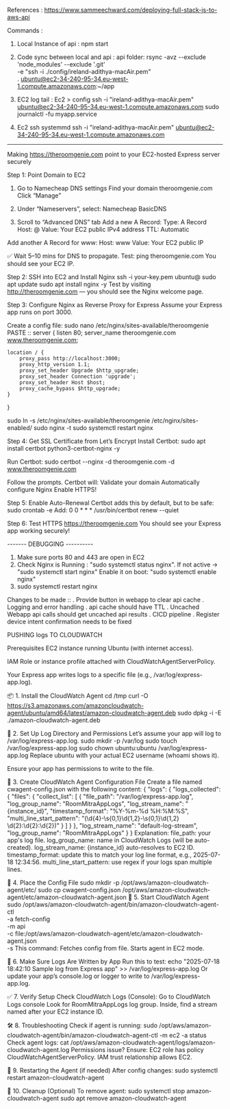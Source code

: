 References :
https://www.sammeechward.com/deploying-full-stack-js-to-aws-api

Commands :

1. Local Instance of api :
   npm start

2. Code sync between local and api : api folder:
   rsync -avz --exclude 'node_modules' --exclude '.git' \
   -e "ssh -i ./config/ireland-adithya-macAir.pem" \
   . ubuntu@ec2-34-240-95-34.eu-west-1.compute.amazonaws.com:~/app

3. EC2 log tail : Ec2 > config
   ssh -i "ireland-adithya-macAir.pem" ubuntu@ec2-34-240-95-34.eu-west-1.compute.amazonaws.com
   sudo journalctl -fu myapp.service

4. Ec2 ssh systemmd
   ssh -i "ireland-adithya-macAir.pem" ubuntu@ec2-34-240-95-34.eu-west-1.compute.amazonaws.com

---

Making https://theroomgenie.com point to your EC2-hosted Express server securely

Step 1: Point Domain to EC2

1. Go to Namecheap DNS settings
   Find your domain theroomgenie.com
   Click “Manage”

2. Under “Nameservers”, select:
   Namecheap BasicDNS

3. Scroll to “Advanced DNS” tab
   Add a new A Record:
   Type: A Record
   Host: @
   Value: Your EC2 public IPv4 address
   TTL: Automatic

Add another A Record for www:
Host: www
Value: Your EC2 public IP

✅ Wait 5–10 mins for DNS to propagate.
Test:
ping theroomgenie.com
You should see your EC2 IP.

Step 2: SSH into EC2 and Install Nginx
ssh -i your-key.pem ubuntu@<your-ec2-public-ip>
sudo apt update
sudo apt install nginx -y
Test by visiting http://theroomgenie.com — you should see the Nginx welcome page.

Step 3: Configure Nginx as Reverse Proxy for Express
Assume your Express app runs on port 3000.

Create a config file:
sudo nano /etc/nginx/sites-available/theroomgenie
PASTE ::
server {
listen 80;
server_name theroomgenie.com www.theroomgenie.com;

    location / {
        proxy_pass http://localhost:3000;
        proxy_http_version 1.1;
        proxy_set_header Upgrade $http_upgrade;
        proxy_set_header Connection 'upgrade';
        proxy_set_header Host $host;
        proxy_cache_bypass $http_upgrade;
    }

}

sudo ln -s /etc/nginx/sites-available/theroomgenie /etc/nginx/sites-enabled/
sudo nginx -t
sudo systemctl restart nginx

Step 4: Get SSL Certificate from Let’s Encrypt
Install Certbot:
sudo apt install certbot python3-certbot-nginx -y

Run Certbot:
sudo certbot --nginx -d theroomgenie.com -d www.theroomgenie.com

Follow the prompts. Certbot will:
Validate your domain
Automatically configure Nginx
Enable HTTPS!

Step 5: Enable Auto-Renewal
Certbot adds this by default, but to be safe:
sudo crontab -e
Add:
0 0 \* \* \* /usr/bin/certbot renew --quiet

Step 6: Test HTTPS
https://theroomgenie.com You should see your Express app working securely!

------- DEBUGGING ----------

1. Make sure ports 80 and 443 are open in EC2
2. Check Nginx is Running : "sudo systemctl status nginx". If not active -> "sudo systemctl start nginx"
   Enable it on boot: "sudo systemctl enable nginx"
3. sudo systemctl restart nginx

Changes to be made ::
. Provide button in webapp to clear api cache
. Logging and error handling
. api cache should have TTL
. Uncached Webapp api calls should get uncached api results
. CICD pipeline
. Register device intent confirmation needs to be fixed

PUSHING logs TO CLOUDWATCH

Prerequisites
EC2 instance running Ubuntu (with internet access).

IAM Role or instance profile attached with CloudWatchAgentServerPolicy.

Your Express app writes logs to a specific file (e.g., /var/log/express-app.log).

📦 1. Install the CloudWatch Agent
cd /tmp
curl -O https://s3.amazonaws.com/amazoncloudwatch-agent/ubuntu/amd64/latest/amazon-cloudwatch-agent.deb
sudo dpkg -i -E ./amazon-cloudwatch-agent.deb

📁 2. Set Up Log Directory and Permissions
Let’s assume your app will log to /var/log/express-app.log.
sudo mkdir -p /var/log
sudo touch /var/log/express-app.log
sudo chown ubuntu:ubuntu /var/log/express-app.log
Replace ubuntu with your actual EC2 username (whoami shows it).

Ensure your app has permissions to write to the file.

🧾 3. Create CloudWatch Agent Configuration File
Create a file named cwagent-config.json with the following content:
{
"logs": {
"logs_collected": {
"files": {
"collect_list": [
{
"file_path": "/var/log/express-app.log",
"log_group_name": "RoomMitraAppLogs",
"log_stream_name": "{instance_id}",
"timestamp_format": "%Y-%m-%d %H:%M:%S",
"multi_line_start_pattern": "(\\d{4}-\\s{0,1}\\d{1,2}-\\s{0,1}\\d{1,2} \\d{2}:\\d{2}:\\d{2})"
}
]
}
},
"log_stream_name": "default-log-stream",
"log_group_name": "RoomMitraAppLogs"
}
}
Explanation:
file_path: your app's log file.
log_group_name: name in CloudWatch Logs (will be auto-created).
log_stream_name: {instance_id} auto-resolves to EC2 ID.
timestamp_format: update this to match your log line format, e.g., 2025-07-18 12:34:56.
multi_line_start_pattern: use regex if your logs span multiple lines.

💾 4. Place the Config File
sudo mkdir -p /opt/aws/amazon-cloudwatch-agent/etc/
sudo cp cwagent-config.json /opt/aws/amazon-cloudwatch-agent/etc/amazon-cloudwatch-agent.json
🚀 5. Start CloudWatch Agent
sudo /opt/aws/amazon-cloudwatch-agent/bin/amazon-cloudwatch-agent-ctl \
 -a fetch-config \
 -m api \
 -c file:/opt/aws/amazon-cloudwatch-agent/etc/amazon-cloudwatch-agent.json \
 -s
This command:
Fetches config from file.
Starts agent in EC2 mode.

🔁 6. Make Sure Logs Are Written by App
Run this to test:
echo "2025-07-18 18:42:10 Sample log from Express app" >> /var/log/express-app.log
Or update your app’s console.log or logger to write to /var/log/express-app.log.

✅ 7. Verify Setup
Check CloudWatch Logs (Console):
Go to CloudWatch Logs console
Look for RoomMitraAppLogs log group.
Inside, find a stream named after your EC2 instance ID.

🛠️ 8. Troubleshooting
Check if agent is running:
sudo /opt/aws/amazon-cloudwatch-agent/bin/amazon-cloudwatch-agent-ctl -m ec2 -a status
Check agent logs:
cat /opt/aws/amazon-cloudwatch-agent/logs/amazon-cloudwatch-agent.log
Permissions issue?
Ensure:
EC2 role has policy CloudWatchAgentServerPolicy.
IAM trust relationship allows EC2.

🔄 9. Restarting the Agent (if needed)
After config changes:
sudo systemctl restart amazon-cloudwatch-agent

🧹 10. Cleanup (Optional)
To remove agent:
sudo systemctl stop amazon-cloudwatch-agent
sudo apt remove amazon-cloudwatch-agent
